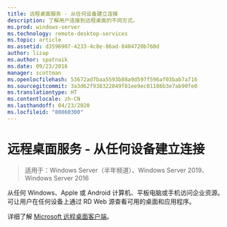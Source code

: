 ```yaml
---
title: 远程桌面服务 - 从任何设备建立连接
description: 了解用户连接到远程桌面的不同方式。
ms.prod: windows-server
ms.technology: remote-desktop-services
ms.topic: article
ms.assetid: d3596907-4233-4c8e-86ad-8404720b760d
author: lizap
ms.author: spatnaik
ms.date: 09/23/2016
manager: scottman
ms.openlocfilehash: 53672ad7baa5593b88a9d597f596af03bab7a716
ms.sourcegitcommit: 3a3d62f938322849f81ee9ec01186b3e7ab90fe0
ms.translationtype: HT
ms.contentlocale: zh-CN
ms.lasthandoff: 04/23/2020
ms.locfileid: "80860300"
---
```

# <a name="remote-desktop-services---connect-from-any-device"></a>远程桌面服务 - 从任何设备建立连接

>适用于：Windows Server（半年频道）、Windows Server 2019、Windows Server 2016

从任何 Windows、Apple 或 Android 计算机、平板电脑或手机访问企业资源。 可让用户在任何设备上通过 RD Web 源查看可用的桌面和应用程序。

详细了解 [Microsoft 远程桌面客户端](clients/remote-desktop-clients.md)。